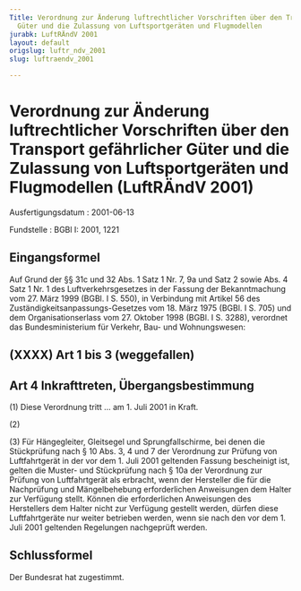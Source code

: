 ```yaml
---
Title: Verordnung zur Änderung luftrechtlicher Vorschriften über den Transport gefährlicher
  Güter und die Zulassung von Luftsportgeräten und Flugmodellen
jurabk: LuftRÄndV 2001
layout: default
origslug: luftr_ndv_2001
slug: luftraendv_2001

---
```


# Verordnung zur Änderung luftrechtlicher Vorschriften über den Transport gefährlicher Güter und die Zulassung von Luftsportgeräten und Flugmodellen (LuftRÄndV 2001)

Ausfertigungsdatum
:   2001-06-13

Fundstelle
:   BGBl I: 2001, 1221

## Eingangsformel

Auf Grund der §§ 31c und 32 Abs. 1 Satz 1 Nr. 7, 9a und Satz 2 sowie
Abs. 4 Satz 1 Nr. 1 des Luftverkehrsgesetzes in der Fassung der
Bekanntmachung vom 27. März 1999 (BGBl. I S. 550), in Verbindung mit
Artikel 56 des Zuständigkeitsanpassungs-Gesetzes vom 18. März 1975
(BGBl. I S. 705) und dem Organisationserlass vom 27. Oktober 1998
(BGBl. I S. 3288), verordnet das Bundesministerium für Verkehr, Bau-
und Wohnungswesen:

## (XXXX) Art 1 bis 3 (weggefallen)

## Art 4 Inkrafttreten, Übergangsbestimmung

(1) Diese Verordnung tritt ... am 1. Juli 2001 in Kraft.

(2)

(3) Für Hängegleiter, Gleitsegel und Sprungfallschirme, bei denen die
Stückprüfung nach § 10 Abs. 3, 4 und 7 der Verordnung zur Prüfung von
Luftfahrtgerät in der vor dem 1. Juli 2001 geltenden Fassung
bescheinigt ist, gelten die Muster- und Stückprüfung nach § 10a der
Verordnung zur Prüfung von Luftfahrtgerät als erbracht, wenn der
Hersteller die für die Nachprüfung und Mängelbehebung erforderlichen
Anweisungen dem Halter zur Verfügung stellt. Können die erforderlichen
Anweisungen des Herstellers dem Halter nicht zur Verfügung gestellt
werden, dürfen diese Luftfahrtgeräte nur weiter betrieben werden, wenn
sie nach den vor dem 1. Juli 2001 geltenden Regelungen nachgeprüft
werden.

## Schlussformel

Der Bundesrat hat zugestimmt.

